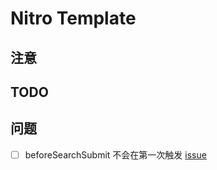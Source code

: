 # Nitro Template

## 注意

## TODO

## 问题

- [ ] beforeSearchSubmit 不会在第一次触发 [issue](https://github.com/plus-pro-components/plus-pro-components/issues/280)
